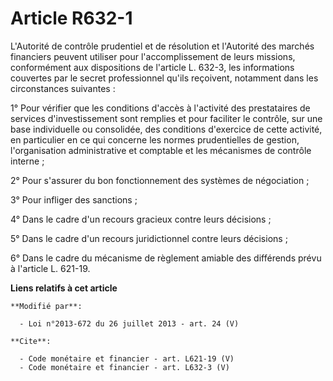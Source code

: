 # Article R632-1

L'Autorité de contrôle prudentiel et de résolution et l'Autorité des marchés financiers peuvent utiliser pour
l'accomplissement de leurs missions, conformément aux dispositions de l'article L. 632-3, les informations couvertes par le
secret professionnel qu'ils reçoivent, notamment dans les circonstances suivantes : 

1° Pour vérifier que les conditions d'accès à l'activité des prestataires de services d'investissement sont remplies et pour
faciliter le contrôle, sur une base individuelle ou consolidée, des conditions d'exercice de cette activité, en particulier
en ce qui concerne les normes prudentielles de gestion, l'organisation administrative et comptable et les mécanismes de
contrôle interne ; 

2° Pour s'assurer du bon fonctionnement des systèmes de négociation ; 

3° Pour infliger des sanctions ; 

4° Dans le cadre d'un recours gracieux contre leurs décisions ; 

5° Dans le cadre d'un recours juridictionnel contre leurs décisions ; 

6° Dans le cadre du mécanisme de règlement amiable des différends prévu à l'article L. 621-19.

**Liens relatifs à cet article**

	**Modifié par**:

	  - Loi n°2013-672 du 26 juillet 2013 - art. 24 (V)

	**Cite**:

	  - Code monétaire et financier - art. L621-19 (V)
	  - Code monétaire et financier - art. L632-3 (V)
